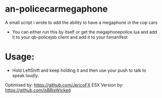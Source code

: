 # an-policecarmegaphone
 
A small script i wrote to add the ability to have a megaphone in the cop cars

- You can either run this by itself or get the megaphonepolice.lua and add it to your qb-policejob client and add it to your fxmanifest 

# Usage: 
- Hold LeftShift and keep holding it and then use your push to talk to speak loudly.

Optimised by: https://github.com/JericoFX
ESX Version by: https://github.com/isBBisWicked

